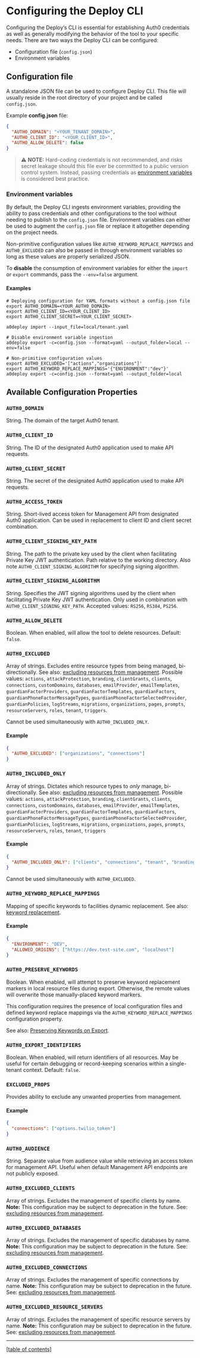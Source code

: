 # Configuring the Deploy CLI

Configuring the Deploy’s CLI is essential for establishing Auth0 credentials as well as generally modifying the behavior of the tool to your specific needs. There are two ways the Deploy CLI can be configured:

- Configuration file (`config.json`)
- Environment variables

## Configuration file

A standalone JSON file can be used to configure Deploy CLI. This file will usually reside in the root directory of your project and be called `config.json`.

Example **config.json** file:

```json
{
  "AUTH0_DOMAIN": "<YOUR_TENANT_DOMAIN>",
  "AUTH0_CLIENT_ID": "<YOUR_CLIENT_ID>",
  "AUTH0_ALLOW_DELETE": false
}
```

> ⚠️ **NOTE:** Hard-coding credentials is not recommended, and risks secret leakage should this file ever be committed to a public version control system. Instead, passing credentials as [environment variables](#environment-variables) is considered best practice.

### Environment variables

By default, the Deploy CLI ingests environment variables, providing the ability to pass credentials and other configurations to the tool without needing to publish to the `config.json` file. Environment variables can either be used to augment the `config.json` file or replace it altogether depending on the project needs.

Non-primitive configuration values like `AUTH0_KEYWORD_REPLACE_MAPPINGS` and `AUTH0_EXCLUDED` can also be passed in through environment variables so long as these values are properly serialized JSON.

To **disable** the consumption of environment variables for either the `import` or `export` commands, pass the `--env=false` argument.

#### Examples

```shell
# Deploying configuration for YAML formats without a config.json file
export AUTH0_DOMAIN=<YOUR_AUTH0_DOMAIN>
export AUTH0_CLIENT_ID=<YOUR_CLIENT_ID>
export AUTH0_CLIENT_SECRET=<YOUR_CLIENT_SECRET>

a0deploy import --input_file=local/tenant.yaml

# Disable environment variable ingestion
a0deploy export -c=config.json --format=yaml --output_folder=local --env=false

# Non-primitive configuration values
export AUTH0_EXCLUDED='["actions","organizations"]'
export AUTH0_KEYWORD_REPLACE_MAPPINGS='{"ENVIRONMENT":"dev"}'
a0deploy export -c=config.json --format=yaml --output_folder=local
```

## Available Configuration Properties

### `AUTH0_DOMAIN`

String. The domain of the target Auth0 tenant.

### `AUTH0_CLIENT_ID`

String. The ID of the designated Auth0 application used to make API requests.

### `AUTH0_CLIENT_SECRET`

String. The secret of the designated Auth0 application used to make API requests.

### `AUTH0_ACCESS_TOKEN`

String. Short-lived access token for Management API from designated Auth0 application. Can be used in replacement to client ID and client secret combination.

### `AUTH0_CLIENT_SIGNING_KEY_PATH`

String. The path to the private key used by the client when facilitating Private Key JWT authentication. Path relative to the working directory. Also note `AUTH0_CLIENT_SIGNING_ALGORITHM` for specifying signing algorithm.

### `AUTH0_CLIENT_SIGNING_ALGORITHM`

String. Specifies the JWT signing algorithms used by the client when facilitating Private Key JWT authentication. Only used in combination with `AUTH0_CLIENT_SIGNING_KEY_PATH`. Accepted values: `RS256`, `RS384`, `PS256`.

### `AUTH0_ALLOW_DELETE`

Boolean. When enabled, will allow the tool to delete resources. Default: `false`.

### `AUTH0_EXCLUDED`

Array of strings. Excludes entire resource types from being managed, bi-directionally. See also: [excluding resources from management](excluding-from-management.md). Possible values: `actions`, `attackProtection`, `branding`, `clientGrants`, `clients`, `connections`, `customDomains`, `databases`, `emailProvider`, `emailTemplates`, `guardianFactorProviders`, `guardianFactorTemplates`, `guardianFactors`, `guardianPhoneFactorMessageTypes`, `guardianPhoneFactorSelectedProvider`, `guardianPolicies`, `logStreams`, `migrations`, `organizations`, `pages`, `prompts`, `resourceServers`, `roles`, `tenant`, `triggers`.

Cannot be used simultaneously with `AUTH0_INCLUDED_ONLY`.

#### Example

```json
{
  "AUTH0_EXCLUDED": ["organizations", "connections"]
}
```

### `AUTH0_INCLUDED_ONLY`

Array of strings. Dictates which resource types to _only_ manage, bi-directionally. See also: [excluding resources from management](excluding-from-management.md). Possible values: `actions`, `attackProtection`, `branding`, `clientGrants`, `clients`, `connections`, `customDomains`, `databases`, `emailProvider`, `emailTemplates`, `guardianFactorProviders`, `guardianFactorTemplates`, `guardianFactors`, `guardianPhoneFactorMessageTypes`, `guardianPhoneFactorSelectedProvider`, `guardianPolicies`, `logStreams`, `migrations`, `organizations`, `pages`, `prompts`, `resourceServers`, `roles`, `tenant`, `triggers`

#### Example

```json
{
  "AUTH0_INCLUDED_ONLY": ["clients", "connections", "tenant", "branding"]
}
```

Cannot be used simultaneously with `AUTH0_EXCLUDED`.

### `AUTH0_KEYWORD_REPLACE_MAPPINGS`

Mapping of specific keywords to facilities dynamic replacement. See also: [keyword replacement](keyword-replacement.md).

#### Example

```json
{
  "ENVIRONMENT": "DEV",
  "ALLOWED_ORIGINS": ["https://dev.test-site.com", "localhost"]
}
```

### `AUTH0_PRESERVE_KEYWORDS`

Boolean. When enabled, will attempt to preserve keyword replacement markers in local resource files during export. Otherwise, the remote values will overwrite those manually-placed keyword markers.

This configuration requires the presence of local configuration files and defined keyword replace mappings via the `AUTH0_KEYWORD_REPLACE_MAPPINGS` configuration property.

See also: [Preserving Keywords on Export](keyword-replacement.md#preserving-keywords-on-export).

### `AUTH0_EXPORT_IDENTIFIERS`

Boolean. When enabled, will return identifiers of all resources. May be useful for certain debugging or record-keeping scenarios within a single-tenant context. Default: `false`.

### `EXCLUDED_PROPS`

Provides ability to exclude any unwanted properties from management.

#### Example

```json
{
  "connections": ["options.twilio_token"]
}
```

### `AUTH0_AUDIENCE`

String. Separate value from audience value while retrieving an access token for management API. Useful when default Management API endpoints are not publicly exposed.

### `AUTH0_EXCLUDED_CLIENTS`

Array of strings. Excludes the management of specific clients by name. **Note:** This configuration may be subject to deprecation in the future. See: [excluding resources from management](excluding-from-management.md).

### `AUTH0_EXCLUDED_DATABASES`

Array of strings. Excludes the management of specific databases by name. **Note:** This configuration may be subject to deprecation in the future. See: [excluding resources from management](excluding-from-management.md).

### `AUTH0_EXCLUDED_CONNECTIONS`

Array of strings. Excludes the management of specific connections by name. **Note:** This configuration may be subject to deprecation in the future. See: [excluding resources from management](excluding-from-management.md).

### `AUTH0_EXCLUDED_RESOURCE_SERVERS`

Array of strings. Excludes the management of specific resource servers by name. **Note:** This configuration may be subject to deprecation in the future. See: [excluding resources from management](excluding-from-management.md).

---

[[table of contents]](../README.md#documentation)
